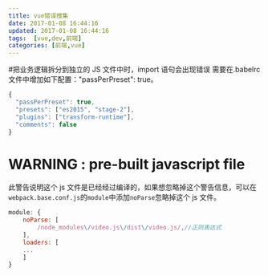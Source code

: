 ```yaml
---
title: vue错误搜集
date: 2017-01-08 16:44:16
updated: 2017-01-08 16:44:16
tags:  [vue,dev,前端]
categories: [前端,vue]
---
```


#把业务逻辑拆分到独立的 JS 文件中时，import 语句会出现错误
需要在.babelrc 文件中增加如下配置："passPerPreset": true。

```js
{
  "passPerPreset": true,
  "presets": ["es2015", "stage-2"],
  "plugins": ["transform-runtime"],
  "comments": false
}
```

<!-- more -->

# WARNING : pre-built javascript file

此警告说明这个 js 文件是已经经过编译的，如果想忽略掉这个警告信息，可以在`webpack.base.conf.js`的`module`中添加`noParse`忽略掉这个 js 文件。

```js
module: {
    noParse: [
        /node_modules\/video.js\/dist\/video.js/,//正则表达式
    ],
    loaders: [
    ...
    ]
}
```
